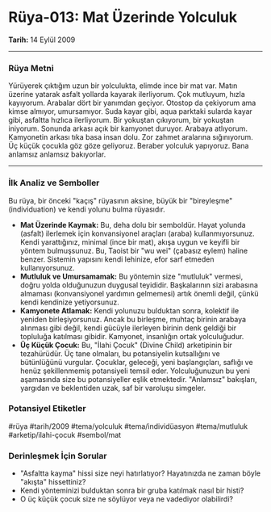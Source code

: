 # Rüya-013: Mat Üzerinde Yolculuk
**Tarih:** 14 Eylül 2009

---
### Rüya Metni

Yürüyerek çıktığım uzun bir yolculukta, elimde ince bir mat var. Matın üzerine yatarak asfalt yollarda kayarak ilerliyorum. Çok mutluyum, hızla kayıyorum. Arabalar dört bir yanımdan geçiyor. Otostop da çekiyorum ama kimse almıyor, umursamıyor. Suda kayar gibi, aqua parktaki sularda kayar gibi, asfaltta hızlıca ilerliyorum. Bir yokuştan çıkıyorum, bir yokuştan iniyorum. Sonunda arkası açık bir kamyonet duruyor. Arabaya atlıyorum. Kamyonetin arkası tıka basa insan dolu. Zor zahmet aralarına sığınıyorum. Üç küçük çocukla göz göze geliyoruz. Beraber yolculuk yapıyoruz. Bana anlamsız anlamsız bakıyorlar.

---
### İlk Analiz ve Semboller

Bu rüya, bir önceki "kaçış" rüyasının aksine, büyük bir "bireyleşme" (individuation) ve kendi yolunu bulma rüyasıdır.

* **Mat Üzerinde Kaymak:** Bu, deha dolu bir semboldür. Hayat yolunda (asfalt) ilerlemek için konvansiyonel araçları (araba) kullanmıyorsunuz. Kendi yarattığınız, minimal (ince bir mat), akışa uygun ve keyifli bir yöntem bulmuşsunuz. Bu, Taoist bir "wu wei" (çabasız eylem) haline benzer. Sistemin yapısını kendi lehinize, efor sarf etmeden kullanıyorsunuz.
* **Mutluluk ve Umursamamak:** Bu yöntemin size "mutluluk" vermesi, doğru yolda olduğunuzun duygusal teyididir. Başkalarının sizi arabasına almaması (konvansiyonel yardımın gelmemesi) artık önemli değil, çünkü kendi kendinize yetiyorsunuz.
* **Kamyonete Atlamak:** Kendi yolunuzu bulduktan sonra, kolektif ile yeniden birleşiyorsunuz. Ancak bu birleşme, muhtaç birinin arabaya alınması gibi değil, kendi gücüyle ilerleyen birinin denk geldiği bir topluluğa katılması gibidir. Kamyonet, insanlığın ortak yolculuğudur.
* **Üç Küçük Çocuk:** Bu, "İlahi Çocuk" (Divine Child) arketipinin bir tezahürüdür. Üç tane olmaları, bu potansiyelin kutsallığını ve bütünlüğünü vurgular. Çocuklar, geleceği, yeni başlangıçları, saflığı ve henüz şekillenmemiş potansiyeli temsil eder. Yolculuğunuzun bu yeni aşamasında size bu potansiyeller eşlik etmektedir. "Anlamsız" bakışları, yargıdan ve beklentiden uzak, saf bir varoluşu simgeler.

### Potansiyel Etiketler
#rüya #tarih/2009 #tema/yolculuk #tema/individüasyon #tema/mutluluk #arketip/ilahi-çocuk #sembol/mat

### Derinleşmek İçin Sorular
* "Asfaltta kayma" hissi size neyi hatırlatıyor? Hayatınızda ne zaman böyle "akışta" hissettiniz?
* Kendi yönteminizi bulduktan sonra bir gruba katılmak nasıl bir histi?
* O üç küçük çocuk size ne söylüyor veya ne vadediyor olabilirdi?